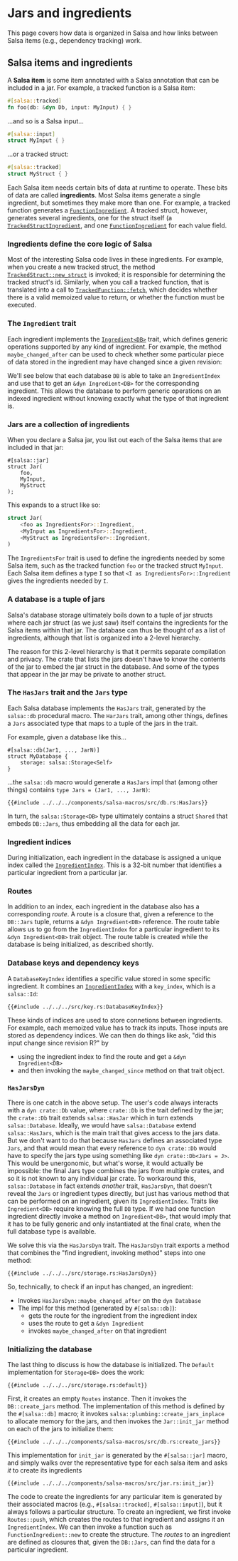 # Jars and ingredients

This page covers how data is organized in Salsa and how links between Salsa items (e.g., dependency tracking) work.

## Salsa items and ingredients

A **Salsa item** is some item annotated with a Salsa annotation that can be included in a jar.
For example, a tracked function is a Salsa item:

```rust
#[salsa::tracked]
fn foo(db: &dyn Db, input: MyInput) { }
```

...and so is a Salsa input...

```rust
#[salsa::input]
struct MyInput { }
```

...or a tracked struct:

```rust
#[salsa::tracked]
struct MyStruct { }
```

Each Salsa item needs certain bits of data at runtime to operate.
These bits of data are called **ingredients**.
Most Salsa items generate a single ingredient, but sometimes they make more than one.
For example, a tracked function generates a [`FunctionIngredient`].
A tracked struct, however, generates several ingredients, one for the struct itself (a [`TrackedStructIngredient`],
and one [`FunctionIngredient`] for each value field.

[`FunctionIngredient`]: https://github.com/salsa-rs/salsa/blob/becaade31e6ebc58cd0505fc1ee4b8df1f39f7de/components/salsa-2022/src/function.rs#L42
[`TrackedStructIngredient`]: https://github.com/salsa-rs/salsa/blob/becaade31e6ebc58cd0505fc1ee4b8df1f39f7de/components/salsa-2022/src/tracked_struct.rs#L18

### Ingredients define the core logic of Salsa

Most of the interesting Salsa code lives in these ingredients.
For example, when you create a new tracked struct, the method [`TrackedStruct::new_struct`] is invoked;
it is responsible for determining the tracked struct's id.
Similarly, when you call a tracked function, that is translated into a call to [`TrackedFunction::fetch`],
which decides whether there is a valid memoized value to return,
or whether the function must be executed.

[`TrackedStruct::new_struct`]: https://github.com/salsa-rs/salsa/blob/becaade31e6ebc58cd0505fc1ee4b8df1f39f7de/components/salsa-2022/src/tracked_struct.rs#L76
[`TrackedFunction::fetch`]: https://github.com/salsa-rs/salsa/blob/becaade31e6ebc58cd0505fc1ee4b8df1f39f7de/components/salsa-2022/src/function/fetch.rs#L15

### The `Ingredient` trait

Each ingredient implements the [`Ingredient<DB>`] trait, which defines generic operations supported by any kind of ingredient.
For example, the method `maybe_changed_after` can be used to check whether some particular piece of data stored in the ingredient may have changed since a given revision:

[`Ingredient<DB>`]: https://github.com/salsa-rs/salsa/blob/becaade31e6ebc58cd0505fc1ee4b8df1f39f7de/components/salsa-2022/src/ingredient.rs#L15
[`maybe_changed_after`]: https://github.com/salsa-rs/salsa/blob/becaade31e6ebc58cd0505fc1ee4b8df1f39f7de/components/salsa-2022/src/ingredient.rs#L21-L22

We'll see below that each database `DB` is able to take an `IngredientIndex` and use that to get an `&dyn Ingredient<DB>` for the corresponding ingredient.
This allows the database to perform generic operations on an indexed ingredient without knowing exactly what the type of that ingredient is.

### Jars are a collection of ingredients

When you declare a Salsa jar, you list out each of the Salsa items that are included in that jar:

```rust,ignore
#[salsa::jar]
struct Jar(
    foo,
    MyInput,
    MyStruct
);
```

This expands to a struct like so:

```rust
struct Jar(
    <foo as IngredientsFor>::Ingredient,
    <MyInput as IngredientsFor>::Ingredient,
    <MyStruct as IngredientsFor>::Ingredient,
)
```

The `IngredientsFor` trait is used to define the ingredients needed by some Salsa item, such as the tracked function `foo` or the tracked struct `MyInput`.
Each Salsa item defines a type `I` so that `<I as IngredientsFor>::Ingredient` gives the ingredients needed by `I`.

### A database is a tuple of jars

Salsa's database storage ultimately boils down to a tuple of jar structs
where each jar struct (as we just saw) itself contains the ingredients
for the Salsa items within that jar.
The database can thus be thought of as a list of ingredients,
although that list is organized into a 2-level hierarchy.

The reason for this 2-level hierarchy is that it permits separate compilation and privacy.
The crate that lists the jars doesn't have to know the contents of the jar to embed the jar struct in the database.
And some of the types that appear in the jar may be private to another struct.

### The `HasJars` trait and the `Jars` type

Each Salsa database implements the `HasJars` trait,
generated by the `salsa::db` procedural macro.
The `HarJars` trait, among other things, defines a `Jars` associated type that maps to a tuple of the jars in the trait.

For example, given a database like this...

```rust,ignore
#[salsa::db(Jar1, ..., JarN)]
struct MyDatabase {
    storage: salsa::Storage<Self>
}
```

...the `salsa::db` macro would generate a `HasJars` impl that (among other things) contains `type Jars = (Jar1, ..., JarN)`:

```rust,ignore
{{#include ../../../components/salsa-macros/src/db.rs:HasJars}}
```

In turn, the `salsa::Storage<DB>` type ultimately contains a struct `Shared` that embeds `DB::Jars`, thus embedding all the data for each jar.

### Ingredient indices

During initialization, each ingredient in the database is assigned a unique index called the [`IngredientIndex`].
This is a 32-bit number that identifies a particular ingredient from a particular jar.

[`IngredientIndex`]: https://github.com/salsa-rs/salsa/blob/becaade31e6ebc58cd0505fc1ee4b8df1f39f7de/components/salsa-2022/src/routes.rs#L5-L9

### Routes

In addition to an index, each ingredient in the database also has a corresponding _route_.
A route is a closure that, given a reference to the `DB::Jars` tuple,
returns a `&dyn Ingredient<DB>` reference.
The route table allows us to go from the `IngredientIndex` for a particular ingredient
to its `&dyn Ingredient<DB>` trait object.
The route table is created while the database is being initialized,
as described shortly.

### Database keys and dependency keys

A `DatabaseKeyIndex` identifies a specific value stored in some specific ingredient.
It combines an [`IngredientIndex`] with a `key_index`, which is a `salsa::Id`:

```rust,ignore
{{#include ../../../src/key.rs:DatabaseKeyIndex}}
```

These kinds of indices are used to store connetions between ingredients.
For example, each memoized value has to track its inputs.
Those inputs are stored as dependency indices.
We can then do things like ask, "did this input change since revision R?" by

- using the ingredient index to find the route and get a `&dyn Ingredient<DB>`
- and then invoking the `maybe_changed_since` method on that trait object.

### `HasJarsDyn`

There is one catch in the above setup.
The user's code always interacts with a `dyn crate::Db` value, where `crate::Db` is the trait defined by the jar; the `crate::Db` trait extends `salsa::HasJar` which in turn extends `salsa::Database`.
Ideally, we would have `salsa::Database` extend `salsa::HasJars`, which is the main trait that gives access to the jars data.
But we don't want to do that because `HasJars` defines an associated type `Jars`, and that would mean that every reference to `dyn crate::Db` would have to specify the jars type using something like `dyn crate::Db<Jars = J>`.
This would be unergonomic, but what's worse, it would actually be impossible: the final Jars type combines the jars from multiple crates, and so it is not known to any individual jar crate.
To workaround this, `salsa::Database` in fact extends _another_ trait, `HasJarsDyn`, that doesn't reveal the `Jars` or ingredient types directly, but just has various method that can be performed on an ingredient, given its `IngredientIndex`.
Traits like `Ingredient<DB>` require knowing the full `DB` type.
If we had one function ingredient directly invoke a method on `Ingredient<DB>`, that would imply that it has to be fully generic and only instantiated at the final crate, when the full database type is available.

We solve this via the `HasJarsDyn` trait. The `HasJarsDyn` trait exports a method that combines the "find ingredient, invoking method" steps into one method:

```rust,ignore aasaaasdfijjAasdfa
{{#include ../../../src/storage.rs:HasJarsDyn}}
```

So, technically, to check if an input has changed, an ingredient:

- Invokes `HasJarsDyn::maybe_changed_after` on the `dyn Database`
- The impl for this method (generated by `#[salsa::db]`):
  - gets the route for the ingredient from the ingredient index
  - uses the route to get a `&dyn Ingredient`
  - invokes `maybe_changed_after` on that ingredient

### Initializing the database

The last thing to discuss is how the database is initialized.
The `Default` implementation for `Storage<DB>` does the work:

```rust,ignore
{{#include ../../../src/storage.rs:default}}
```

First, it creates an empty `Routes` instance.
Then it invokes the `DB::create_jars` method.
The implementation of this method is defined by the `#[salsa::db]` macro; it invokes `salsa::plumbing::create_jars_inplace` to allocate memory for the jars, and then invokes the `Jar::init_jar` method on each of the jars to initialize them:

```rust,ignore
{{#include ../../../components/salsa-macros/src/db.rs:create_jars}}
```

This implementation for `init_jar` is generated by the `#[salsa::jar]` macro, and simply walks over the representative type for each salsa item and asks _it_ to create its ingredients

```rust,ignore
{{#include ../../../components/salsa-macros/src/jar.rs:init_jar}}
```

The code to create the ingredients for any particular item is generated by their associated macros (e.g., `#[salsa::tracked]`, `#[salsa::input]`), but it always follows a particular structure.
To create an ingredient, we first invoke `Routes::push`, which creates the routes to that ingredient and assigns it an `IngredientIndex`.
We can then invoke a function such as `FunctionIngredient::new` to create the structure.
The _routes_ to an ingredient are defined as closures that, given the `DB::Jars`, can find the data for a particular ingredient.
